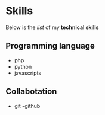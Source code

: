 # Skills
Below is the *list* of my **technical skills**
## Programming language
- php
- python
- javascripts
## Collabotation
- git
-github
